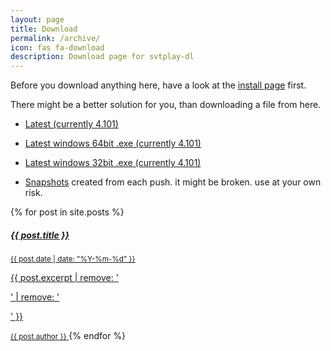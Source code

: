 ```yaml
---
layout: page
title: Download
permalink: /archive/
icon: fas fa-download
description: Download page for svtplay-dl
---
```


<p class="lead">Before you download anything here, have a look at the <a href="/install/">install page</a> first.</p>

There might be a better solution for you, than downloading a file from here.

* [Latest (currently 4.101)](https://svtplay-dl.se/download/4.101/svtplay-dl)
* [Latest windows 64bit .exe (currently 4.101)](https://svtplay-dl.se/download/4.101/svtplay-dl-amd64.zip)
* [Latest windows 32bit .exe (currently 4.101)](https://svtplay-dl.se/download/4.101/svtplay-dl-win32.zip)

* [Snapshots](/download/snapshots/) created from each push. it might be broken. use at your own risk.

<div class="list-group">
{% for post in site.posts %}
<a href="{{ post.url }}" class="list-group-item list-group-item-action flex-column align-items-start">
    <div class="d-flex w-100 justify-content-between">
      <h5 class="mb-1">{{ post.title }}</h5>
      <small class="text-muted">{{ post.date | date: "%Y-%m-%d" }}</small>
    </div>
    <p class="mb-1">{{ post.excerpt | remove: '<p>' | remove: '</p>' }}</p>
    <small class="text-muted">{{ post.author }}</small>
</a>
{% endfor %}
</div>
